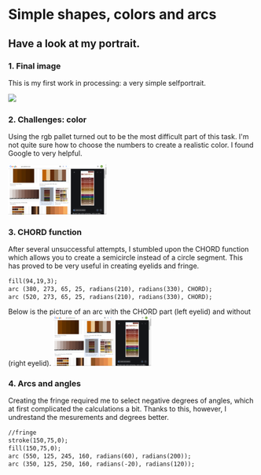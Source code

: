 # Simple shapes, colors and arcs
## Have a look at my portrait.

### 1. Final image
This is my first work in processing: a very simple selfportrait.

<img src="https://github.com/martapienkosz/interactivemedia/blob/master/Media/martaimg.png" width="200">

### 2. Challenges: color
Using the rgb pallet turned out to be the most difficult part of this task. I'm not quite sure how to choose the numbers to create a realistic color. I found Google to very helpful.

<img src="https://github.com/martapienkosz/interactivemedia/blob/master/Media/ex_1.png" width="200">

### 3. CHORD function
After several unsuccessful attempts, I stumbled upon the CHORD function which allows you to create a semicircle instead of a circle segment. This has proved to be very useful in creating eyelids and fringe.
````
fill(94,19,3);
arc (380, 273, 65, 25, radians(210), radians(330), CHORD);
arc (520, 273, 65, 25, radians(210), radians(330), CHORD);
````
Below is the picture of an arc with the CHORD part (left eyelid) and without (right eyelid).
<img src="https://github.com/martapienkosz/interactivemedia/blob/master/Media/ex_1.png" width="200">

### 4. Arcs and angles
Creating the fringe required me to select negative degrees of angles, which at first complicated the calculations a bit. Thanks to this, however, I undrestand the mesurements and degrees better.

````
//fringe
stroke(150,75,0);
fill(150,75,0);
arc (550, 125, 245, 160, radians(60), radians(200));
arc (350, 125, 250, 160, radians(-20), radians(120));
````
